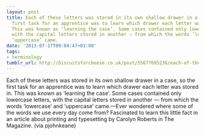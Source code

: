 ```yaml
---
layout: post
title: Each of these letters was stored in its own shallow drawer in a case, so the
  first task for an apprentice was to learn which drawer each letter was stored in.
  This was known as ‘learning the case’. Some cases contained only lowercase letters,
  with the capital letters stored in another — from which the words ‘lowercase’ and
  ‘uppercase’ came.
date: '2013-07-17T09:04:47+01:00'
tags:
- terminology
tumblr_url: http://biscuitsforcheese.co.uk/post/55677695236/each-of-these-letters-was-stored-in-its-own
---
```

Each of these letters was stored in its own shallow drawer in a case, so the first task for an apprentice was to learn which drawer each letter was stored in. This was known as ‘learning the case’. Some cases contained only lowercase letters, with the capital letters stored in another — from which the words ‘lowercase’ and ‘uppercase’ came.—Ever wondered where some of the words we use every day come from? Fascinated to learn this little fact in an article about printing and typesetting by Carolyn Roberts in The Magazine. (via pjohnkeane)
